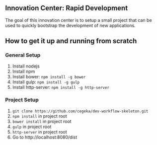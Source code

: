 ## Innovation Center: Rapid Development

The goal of this innovation center is to setup a small project that can be used to quickly bootstrap the development of new applications. 

## How to get it up and running from scratch
### General Setup
1. Install nodejs
2. Install npm
3. Install bower: `npm install -g bower`
4. Install gulp: `npm install -g gulp`
5. Install http-server: `npm install -g http-server`

### Project Setup
1. `git clone https://github.com/cegeka/dev-workflow-skeleton.git`
2. `npm install` in project root
3. `bower install` in project root
4. `gulp` in project root
5. `http-server` in project root
6. Go to http://localhost:8080/dist
